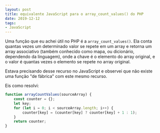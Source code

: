 ```yaml
---
layout: post
title: equivalente JavaScript para o array_count_values() do PHP
date: 2019-12-12
tags:
- JavaScript
---
```


Uma função que eu achei útil no PHP é a `array_count_values()`. Ela conta quantas vezes um determinado valor se repete em
um array e retorna um array associativo (também conhecido como mapa, ou dicionário, dependendo da linguagem), onde a chave
é o elemento do array original, e o valor é quantas vezes o elemento se repete no array original.

Estava precisando desse recurso no JavaScript e observei que não existe uma função "de fábrica" com este mesmo recurso.

Eis como resolvi:

```js
function arrayCountValues(sourceArray) {
    const counter = {};
    let key;
    for (let i = 0; i < sourceArray.length; i++) {
        counter[key] = (counter[key] ? counter[key] + 1 : 1);
    }
    return counter;
}
```
